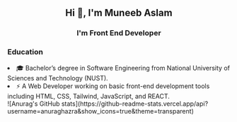 ## <p align="center">Hi 👋, I'm Muneeb Aslam</p>
### <p align="center">I'm Front End Developer</p>
### <p>Education<p>
<li>🎓 Bachelor’s degree in Software Engineering from National University of Sciences and Technology (NUST).</li>
<li>⚡️ A Web Developer working on basic front-end development tools including HTML, CSS, Tailwind, JavaScript, and REACT.</li>
![Anurag's GitHub stats](https://github-readme-stats.vercel.app/api?username=anuraghazra&show_icons=true&theme=transparent)
